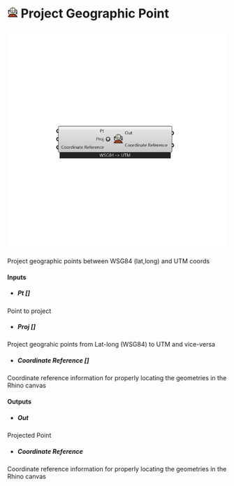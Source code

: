 # ![](../../images/icons/Project_Geographic_Point.png) Project Geographic Point

![](../../images/components/Project_Geographic_Point.png)

Project geographic points between WSG84 (lat,long) and UTM coords

#### Inputs
* ##### Pt []
Point to project
* ##### Proj []
Project geograhic points from Lat-long (WSG84) to UTM and vice-versa
* ##### Coordinate Reference []
Coordinate reference information for properly locating the geometries in the Rhino canvas

#### Outputs
* ##### Out
Projected Point
* ##### Coordinate Reference
Coordinate reference information for properly locating the geometries in the Rhino canvas